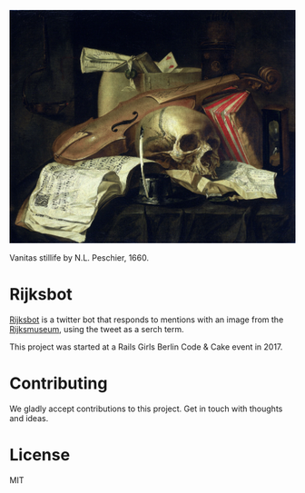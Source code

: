 
![vanitas](SK-A-1686.jpg)

Vanitas stillife by N.L. Peschier, 1660.

# Rijksbot

[Rijksbot](https://twitter.com/Rijks_bot/with_replies) is a twitter bot that responds to mentions with an image from the [Rijksmuseum](https://www.rijksmuseum.nl/), using the tweet as a serch term. 

This project was started at a Rails Girls Berlin Code & Cake event in 2017.

# Contributing
We gladly accept contributions to this project. Get in touch with thoughts and ideas. 

# License
MIT
